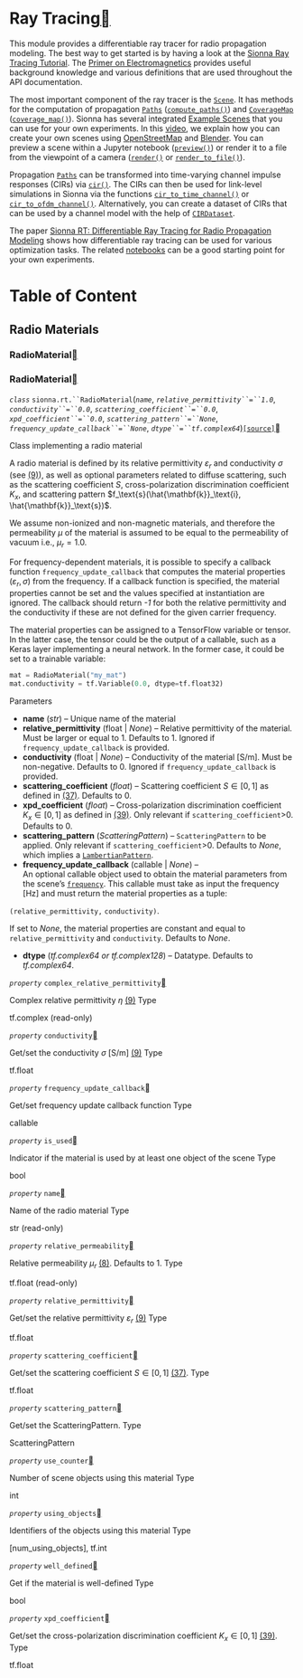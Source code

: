 # Ray Tracing<a class="headerlink" href="https://nvlabs.github.io/sionna/api/rt.html#ray-tracing" title="Permalink to this headline"></a>
    
This module provides a differentiable ray tracer for radio propagation modeling.
The best way to get started is by having a look at the <a class="reference external" href="../examples/Sionna_Ray_Tracing_Introduction.html">Sionna Ray Tracing Tutorial</a>.
The <a class="reference external" href="../em_primer.html">Primer on Electromagnetics</a> provides useful background knowledge and various definitions that are used throughout the API documentation.
    
The most important component of the ray tracer is the <a class="reference internal" href="https://nvlabs.github.io/sionna/api/rt.html#sionna.rt.Scene" title="sionna.rt.Scene">`Scene`</a>.
It has methods for the computation of propagation <a class="reference internal" href="https://nvlabs.github.io/sionna/api/rt.html#sionna.rt.Paths" title="sionna.rt.Paths">`Paths`</a> (<a class="reference internal" href="https://nvlabs.github.io/sionna/api/rt.html#sionna.rt.Scene.compute_paths" title="sionna.rt.Scene.compute_paths">`compute_paths()`</a>) and <a class="reference internal" href="https://nvlabs.github.io/sionna/api/rt.html#sionna.rt.CoverageMap" title="sionna.rt.CoverageMap">`CoverageMap`</a> (<a class="reference internal" href="https://nvlabs.github.io/sionna/api/rt.html#sionna.rt.Scene.coverage_map" title="sionna.rt.Scene.coverage_map">`coverage_map()`</a>).
Sionna has several integrated <a class="reference internal" href="https://nvlabs.github.io/sionna/api/rt.html#example-scenes">Example Scenes</a> that you can use for your own experiments. In this <a class="reference external" href="https://youtu.be/7xHLDxUaQ7c">video</a>, we explain how you can create your own scenes using <a class="reference external" href="https://www.openstreetmap.org">OpenStreetMap</a> and <a class="reference external" href="https://www.blender.org">Blender</a>.
You can preview a scene within a Jupyter notebook (<a class="reference internal" href="https://nvlabs.github.io/sionna/api/rt.html#sionna.rt.Scene.preview" title="sionna.rt.Scene.preview">`preview()`</a>) or render it to a file from the viewpoint of a camera (<a class="reference internal" href="https://nvlabs.github.io/sionna/api/rt.html#sionna.rt.Scene.render" title="sionna.rt.Scene.render">`render()`</a> or <a class="reference internal" href="https://nvlabs.github.io/sionna/api/rt.html#sionna.rt.Scene.render_to_file" title="sionna.rt.Scene.render_to_file">`render_to_file()`</a>).
    
Propagation <a class="reference internal" href="https://nvlabs.github.io/sionna/api/rt.html#sionna.rt.Paths" title="sionna.rt.Paths">`Paths`</a> can be transformed into time-varying channel impulse responses (CIRs) via <a class="reference internal" href="https://nvlabs.github.io/sionna/api/rt.html#sionna.rt.Paths.cir" title="sionna.rt.Paths.cir">`cir()`</a>. The CIRs can then be used for link-level simulations in Sionna via the functions <a class="reference internal" href="channel.wireless.html#sionna.channel.cir_to_time_channel" title="sionna.channel.cir_to_time_channel">`cir_to_time_channel()`</a> or <a class="reference internal" href="channel.wireless.html#sionna.channel.cir_to_ofdm_channel" title="sionna.channel.cir_to_ofdm_channel">`cir_to_ofdm_channel()`</a>. Alternatively, you can create a dataset of CIRs that can be used by a channel model with the help of <a class="reference internal" href="channel.wireless.html#sionna.channel.CIRDataset" title="sionna.channel.CIRDataset">`CIRDataset`</a>.
    
The paper <a class="reference external" href="https://nvlabs.github.io/sionna/made_with_sionna.html#sionna-rt-differentiable-ray-tracing-for-radio-propagation-modeling">Sionna RT: Differentiable Ray Tracing for Radio Propagation Modeling</a> shows how differentiable ray tracing can be used for various optimization tasks. The related <a class="reference external" href="https://nvlabs.github.io/sionna/made_with_sionna.html#sionna-rt-differentiable-ray-tracing-for-radio-propagation-modeling">notebooks</a> can be a good starting point for your own experiments.

# Table of Content
## Radio Materials
### RadioMaterial<a class="headerlink" href="https://nvlabs.github.io/sionna/api/rt.html#radiomaterial" title="Permalink to this headline"></a>
  
  

### RadioMaterial<a class="headerlink" href="https://nvlabs.github.io/sionna/api/rt.html#radiomaterial" title="Permalink to this headline"></a>

<em class="property">`class` </em>`sionna.rt.``RadioMaterial`(<em class="sig-param">`name`</em>, <em class="sig-param">`relative_permittivity``=``1.0`</em>, <em class="sig-param">`conductivity``=``0.0`</em>, <em class="sig-param">`scattering_coefficient``=``0.0`</em>, <em class="sig-param">`xpd_coefficient``=``0.0`</em>, <em class="sig-param">`scattering_pattern``=``None`</em>, <em class="sig-param">`frequency_update_callback``=``None`</em>, <em class="sig-param">`dtype``=``tf.complex64`</em>)<a class="reference internal" href="../_modules/sionna/rt/radio_material.html#RadioMaterial">`[source]`</a><a class="headerlink" href="https://nvlabs.github.io/sionna/api/rt.html#sionna.rt.RadioMaterial" title="Permalink to this definition"></a>
    
Class implementing a radio material
    
A radio material is defined by its relative permittivity
$\varepsilon_r$ and conductivity $\sigma$ (see <a class="reference internal" href="../em_primer.html#equation-eta">(9)</a>),
as well as optional parameters related to diffuse scattering, such as the
scattering coefficient $S$, cross-polarization discrimination
coefficient $K_x$, and scattering pattern $f_\text{s}(\hat{\mathbf{k}}_\text{i}, \hat{\mathbf{k}}_\text{s})$.
    
We assume non-ionized and non-magnetic materials, and therefore the
permeability $\mu$ of the material is assumed to be equal
to the permeability of vacuum i.e., $\mu_r=1.0$.
    
For frequency-dependent materials, it is possible to
specify a callback function `frequency_update_callback` that computes
the material properties $(\varepsilon_r, \sigma)$ from the
frequency. If a callback function is specified, the material properties
cannot be set and the values specified at instantiation are ignored.
The callback should return <cite>-1</cite> for both the relative permittivity and
the conductivity if these are not defined for the given carrier frequency.
    
The material properties can be assigned to a TensorFlow variable or
tensor. In the latter case, the tensor could be the output of a callable,
such as a Keras layer implementing a neural network. In the former case, it
could be set to a trainable variable:
```python
mat = RadioMaterial("my_mat")
mat.conductivity = tf.Variable(0.0, dtype=tf.float32)
```

Parameters
 
- **name** (<em>str</em>) – Unique name of the material
- **relative_permittivity** (float | <cite>None</cite>) – Relative permittivity of the material.
Must be larger or equal to 1.
Defaults to 1. Ignored if `frequency_update_callback`
is provided.
- **conductivity** (float | <cite>None</cite>) – Conductivity of the material [S/m].
Must be non-negative.
Defaults to 0.
Ignored if `frequency_update_callback`
is provided.
- **scattering_coefficient** (<em>float</em>) – Scattering coefficient $S\in[0,1]$ as defined in
<a class="reference internal" href="../em_primer.html#equation-scattering-coefficient">(37)</a>.
Defaults to 0.
- **xpd_coefficient** (<em>float</em>) – Cross-polarization discrimination coefficient $K_x\in[0,1]$ as
defined in <a class="reference internal" href="../em_primer.html#equation-xpd">(39)</a>.
Only relevant if `scattering_coefficient`>0.
Defaults to 0.
- **scattering_pattern** (<em>ScatteringPattern</em>) – `ScatteringPattern` to be applied.
Only relevant if `scattering_coefficient`>0.
Defaults to <cite>None</cite>, which implies a <a class="reference internal" href="https://nvlabs.github.io/sionna/api/rt.html#sionna.rt.LambertianPattern" title="sionna.rt.LambertianPattern">`LambertianPattern`</a>.
- **frequency_update_callback** (callable | <cite>None</cite>) –     
An optional callable object used to obtain the material parameters
from the scene’s <a class="reference internal" href="https://nvlabs.github.io/sionna/api/rt.html#sionna.rt.Scene.frequency" title="sionna.rt.Scene.frequency">`frequency`</a>.
This callable must take as input the frequency [Hz] and
must return the material properties as a tuple:
    
`(relative_permittivity,` `conductivity)`.
    
If set to <cite>None</cite>, the material properties are constant and equal
to `relative_permittivity` and `conductivity`.
Defaults to <cite>None</cite>.

- **dtype** (<em>tf.complex64</em><em> or </em><em>tf.complex128</em>) – Datatype.
Defaults to <cite>tf.complex64</cite>.




<em class="property">`property` </em>`complex_relative_permittivity`<a class="headerlink" href="https://nvlabs.github.io/sionna/api/rt.html#sionna.rt.RadioMaterial.complex_relative_permittivity" title="Permalink to this definition"></a>
    
Complex relative permittivity
$\eta$ <a class="reference internal" href="../em_primer.html#equation-eta">(9)</a>
Type
    
tf.complex (read-only)




<em class="property">`property` </em>`conductivity`<a class="headerlink" href="https://nvlabs.github.io/sionna/api/rt.html#sionna.rt.RadioMaterial.conductivity" title="Permalink to this definition"></a>
    
Get/set the conductivity
$\sigma$ [S/m] <a class="reference internal" href="../em_primer.html#equation-eta">(9)</a>
Type
    
tf.float




<em class="property">`property` </em>`frequency_update_callback`<a class="headerlink" href="https://nvlabs.github.io/sionna/api/rt.html#sionna.rt.RadioMaterial.frequency_update_callback" title="Permalink to this definition"></a>
    
Get/set frequency update callback function
Type
    
callable




<em class="property">`property` </em>`is_used`<a class="headerlink" href="https://nvlabs.github.io/sionna/api/rt.html#sionna.rt.RadioMaterial.is_used" title="Permalink to this definition"></a>
    
Indicator if the material is used by at least one object of
the scene
Type
    
bool




<em class="property">`property` </em>`name`<a class="headerlink" href="https://nvlabs.github.io/sionna/api/rt.html#sionna.rt.RadioMaterial.name" title="Permalink to this definition"></a>
    
Name of the radio material
Type
    
str (read-only)




<em class="property">`property` </em>`relative_permeability`<a class="headerlink" href="https://nvlabs.github.io/sionna/api/rt.html#sionna.rt.RadioMaterial.relative_permeability" title="Permalink to this definition"></a>
    
Relative permeability
$\mu_r$ <a class="reference internal" href="../em_primer.html#equation-mu">(8)</a>.
Defaults to 1.
Type
    
tf.float (read-only)




<em class="property">`property` </em>`relative_permittivity`<a class="headerlink" href="https://nvlabs.github.io/sionna/api/rt.html#sionna.rt.RadioMaterial.relative_permittivity" title="Permalink to this definition"></a>
    
Get/set the relative permittivity
$\varepsilon_r$ <a class="reference internal" href="../em_primer.html#equation-eta">(9)</a>
Type
    
tf.float




<em class="property">`property` </em>`scattering_coefficient`<a class="headerlink" href="https://nvlabs.github.io/sionna/api/rt.html#sionna.rt.RadioMaterial.scattering_coefficient" title="Permalink to this definition"></a>
    
Get/set the scattering coefficient
$S\in[0,1]$ <a class="reference internal" href="../em_primer.html#equation-scattering-coefficient">(37)</a>.
Type
    
tf.float




<em class="property">`property` </em>`scattering_pattern`<a class="headerlink" href="https://nvlabs.github.io/sionna/api/rt.html#sionna.rt.RadioMaterial.scattering_pattern" title="Permalink to this definition"></a>
    
Get/set the ScatteringPattern.
Type
    
ScatteringPattern




<em class="property">`property` </em>`use_counter`<a class="headerlink" href="https://nvlabs.github.io/sionna/api/rt.html#sionna.rt.RadioMaterial.use_counter" title="Permalink to this definition"></a>
    
Number of scene objects using this material
Type
    
int




<em class="property">`property` </em>`using_objects`<a class="headerlink" href="https://nvlabs.github.io/sionna/api/rt.html#sionna.rt.RadioMaterial.using_objects" title="Permalink to this definition"></a>
    
Identifiers of the objects using this
material
Type
    
[num_using_objects], tf.int




<em class="property">`property` </em>`well_defined`<a class="headerlink" href="https://nvlabs.github.io/sionna/api/rt.html#sionna.rt.RadioMaterial.well_defined" title="Permalink to this definition"></a>
    
Get if the material is well-defined
Type
    
bool




<em class="property">`property` </em>`xpd_coefficient`<a class="headerlink" href="https://nvlabs.github.io/sionna/api/rt.html#sionna.rt.RadioMaterial.xpd_coefficient" title="Permalink to this definition"></a>
    
Get/set the cross-polarization discrimination coefficient
$K_x\in[0,1]$ <a class="reference internal" href="../em_primer.html#equation-xpd">(39)</a>.
Type
    
tf.float




